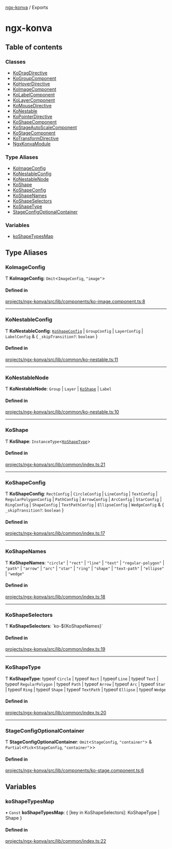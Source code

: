 [ngx-konva](README.md) / Exports

# ngx-konva

## Table of contents

### Classes

- [KoDragDirective](classes/KoDragDirective.md)
- [KoGroupComponent](classes/KoGroupComponent.md)
- [KoHoverDirective](classes/KoHoverDirective.md)
- [KoImageComponent](classes/KoImageComponent.md)
- [KoLabelComponent](classes/KoLabelComponent.md)
- [KoLayerComponent](classes/KoLayerComponent.md)
- [KoMouseDirective](classes/KoMouseDirective.md)
- [KoNestable](classes/KoNestable.md)
- [KoPointerDirective](classes/KoPointerDirective.md)
- [KoShapeComponent](classes/KoShapeComponent.md)
- [KoStageAutoScaleComponent](classes/KoStageAutoScaleComponent.md)
- [KoStageComponent](classes/KoStageComponent.md)
- [KoTransformDirective](classes/KoTransformDirective.md)
- [NgxKonvaModule](classes/NgxKonvaModule.md)

### Type Aliases

- [KoImageConfig](modules.md#koimageconfig)
- [KoNestableConfig](modules.md#konestableconfig)
- [KoNestableNode](modules.md#konestablenode)
- [KoShape](modules.md#koshape)
- [KoShapeConfig](modules.md#koshapeconfig)
- [KoShapeNames](modules.md#koshapenames)
- [KoShapeSelectors](modules.md#koshapeselectors)
- [KoShapeType](modules.md#koshapetype)
- [StageConfigOptionalContainer](modules.md#stageconfigoptionalcontainer)

### Variables

- [koShapeTypesMap](modules.md#koshapetypesmap)

## Type Aliases

### KoImageConfig

Ƭ **KoImageConfig**: `Omit`<`ImageConfig`, ``"image"``\>

#### Defined in

[projects/ngx-konva/src/lib/components/ko-image.component.ts:8](https://github.com/ctinnovation/ngx-konva/blob/4fde6f6/projects/ngx-konva/src/lib/components/ko-image.component.ts#L8)

___

### KoNestableConfig

Ƭ **KoNestableConfig**: [`KoShapeConfig`](modules.md#koshapeconfig) \| `GroupConfig` \| `LayerConfig` \| `LabelConfig` & { `_skipTransition?`: `boolean`  }

#### Defined in

[projects/ngx-konva/src/lib/common/ko-nestable.ts:11](https://github.com/ctinnovation/ngx-konva/blob/4fde6f6/projects/ngx-konva/src/lib/common/ko-nestable.ts#L11)

___

### KoNestableNode

Ƭ **KoNestableNode**: `Group` \| `Layer` \| [`KoShape`](modules.md#koshape) \| `Label`

#### Defined in

[projects/ngx-konva/src/lib/common/ko-nestable.ts:10](https://github.com/ctinnovation/ngx-konva/blob/4fde6f6/projects/ngx-konva/src/lib/common/ko-nestable.ts#L10)

___

### KoShape

Ƭ **KoShape**: `InstanceType`<[`KoShapeType`](modules.md#koshapetype)\>

#### Defined in

[projects/ngx-konva/src/lib/common/index.ts:21](https://github.com/ctinnovation/ngx-konva/blob/4fde6f6/projects/ngx-konva/src/lib/common/index.ts#L21)

___

### KoShapeConfig

Ƭ **KoShapeConfig**: `RectConfig` \| `CircleConfig` \| `LineConfig` \| `TextConfig` \| `RegularPolygonConfig` \| `PathConfig` \| `ArrowConfig` \| `ArcConfig` \| `StarConfig` \| `RingConfig` \| `ShapeConfig` \| `TextPathConfig` \| `EllipseConfig` \| `WedgeConfig` & { `_skipTransition?`: `boolean`  }

#### Defined in

[projects/ngx-konva/src/lib/common/index.ts:17](https://github.com/ctinnovation/ngx-konva/blob/4fde6f6/projects/ngx-konva/src/lib/common/index.ts#L17)

___

### KoShapeNames

Ƭ **KoShapeNames**: ``"circle"`` \| ``"rect"`` \| ``"line"`` \| ``"text"`` \| ``"regular-polygon"`` \| ``"path"`` \| ``"arrow"`` \| ``"arc"`` \| ``"star"`` \| ``"ring"`` \| ``"shape"`` \| ``"text-path"`` \| ``"ellipse"`` \| ``"wedge"``

#### Defined in

[projects/ngx-konva/src/lib/common/index.ts:18](https://github.com/ctinnovation/ngx-konva/blob/4fde6f6/projects/ngx-konva/src/lib/common/index.ts#L18)

___

### KoShapeSelectors

Ƭ **KoShapeSelectors**: \`ko-${KoShapeNames}\`

#### Defined in

[projects/ngx-konva/src/lib/common/index.ts:19](https://github.com/ctinnovation/ngx-konva/blob/4fde6f6/projects/ngx-konva/src/lib/common/index.ts#L19)

___

### KoShapeType

Ƭ **KoShapeType**: typeof `Circle` \| typeof `Rect` \| typeof `Line` \| typeof `Text` \| typeof `RegularPolygon` \| typeof `Path` \| typeof `Arrow` \| typeof `Arc` \| typeof `Star` \| typeof `Ring` \| typeof `Shape` \| typeof `TextPath` \| typeof `Ellipse` \| typeof `Wedge`

#### Defined in

[projects/ngx-konva/src/lib/common/index.ts:20](https://github.com/ctinnovation/ngx-konva/blob/4fde6f6/projects/ngx-konva/src/lib/common/index.ts#L20)

___

### StageConfigOptionalContainer

Ƭ **StageConfigOptionalContainer**: `Omit`<`StageConfig`, ``"container"``\> & `Partial`<`Pick`<`StageConfig`, ``"container"``\>\>

#### Defined in

[projects/ngx-konva/src/lib/components/ko-stage.component.ts:6](https://github.com/ctinnovation/ngx-konva/blob/4fde6f6/projects/ngx-konva/src/lib/components/ko-stage.component.ts#L6)

## Variables

### koShapeTypesMap

• `Const` **koShapeTypesMap**: { [key in KoShapeSelectors]: KoShapeType \| Shape }

#### Defined in

[projects/ngx-konva/src/lib/common/index.ts:22](https://github.com/ctinnovation/ngx-konva/blob/4fde6f6/projects/ngx-konva/src/lib/common/index.ts#L22)
